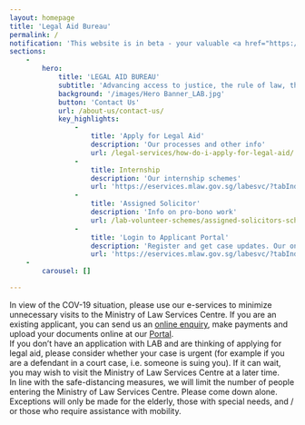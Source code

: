 ```yaml
---
layout: homepage
title: 'Legal Aid Bureau'
permalink: /
notification: 'This website is in beta - your valuable <a href="https://www.google.com">feedback</a> will help us in improving it.'
sections:
    -
        hero:
            title: 'LEGAL AID BUREAU'
            subtitle: 'Advancing access to justice, the rule of law, the economy and society through policy, law and services.'
            background: '/images/Hero Banner_LAB.jpg'
            button: 'Contact Us'
            url: /about-us/contact-us/
            key_highlights:
                -
                    title: 'Apply for Legal Aid'
                    description: 'Our processes and other info'
                    url: /legal-services/how-do-i-apply-for-legal-aid/
                -
                    title: Internship
                    description: 'Our internship schemes'
                    url: 'https://eservices.mlaw.gov.sg/labesvc/?tabIndex=2'
                -
                    title: 'Assigned Solicitor'
                    description: 'Info on pro-bono work'
                    url: /lab-volunteer-schemes/assigned-solicitors-scheme/
                -
                    title: 'Login to Applicant Portal'
                    description: 'Register and get case updates. Our online portal helps you save time.'
                    url: 'https://eservices.mlaw.gov.sg/labesvc/?tabIndex=3'
    -
        carousel: []

---
```



<!-- Type your notification here - the notification bar will not appear if this is empty. For other changes, refer to _data/homepage.yml to edit the homepage -->
In view of the COV-19 situation, please use our e-services to minimize unnecessary visits to the Ministry of Law Services Centre.  If you are an existing applicant, you can send us an [online enquiry](https://eservices.mlaw.gov.sg/enquiry/), make payments and upload your documents online at our [Portal](https://eservices.mlaw.gov.sg/labesvc/).<br>
If you don’t have an application with LAB and are thinking of applying for legal aid, please consider whether your case is urgent (for example if you are a defendant in a court case, i.e. someone is suing you). If it can wait, you may wish to visit the Ministry of Law Services Centre at a later time. <br>
In line with the safe-distancing measures, we will limit the number of people entering the Ministry of Law Services Centre. Please come down alone. Exceptions will only be made for the elderly, those with special needs, and / or those who require assistance with mobility.
